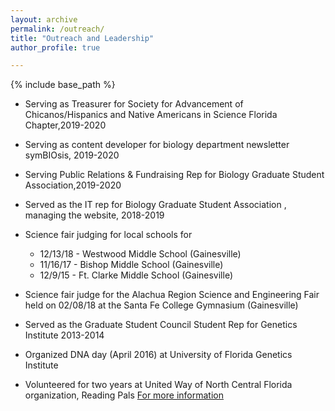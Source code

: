 ```yaml
---
layout: archive
permalink: /outreach/
title: "Outreach and Leadership"
author_profile: true

---
```

{% include base_path %}

* Serving as Treasurer for Society for Advancement of Chicanos/Hispanics and Native Americans in Science Florida Chapter,2019-2020
* Serving as content developer for biology department newsletter symBIOsis, 2019-2020
* Serving Public Relations & Fundraising Rep for Biology Graduate Student Association,2019-2020
* Served as the IT rep for Biology Graduate Student Association , managing the website, 2018-2019
* Science fair judging for local schools for 
    - 12/13/18 - Westwood Middle School (Gainesville)
    - 11/16/17 - Bishop Middle School (Gainesville) 
    - 12/9/15 - Ft. Clarke Middle School (Gainesville)

* Science fair judge for the Alachua Region Science and Engineering Fair held on 02/08/18 at the Santa Fe College Gymnasium (Gainesville)
* Served as the Graduate Student Council Student Rep for Genetics Institute 2013-2014
* Organized DNA day (April 2016) at University of Florida Genetics Institute 
* Volunteered for two years at United Way of North Central Florida organization, Reading Pals [For more information](http://www.unitedwayncfl.org/readingpals-0) 


